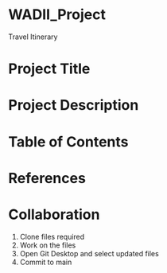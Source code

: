 # WADII_Project
 Travel Itinerary

# Project Title

# Project Description

# Table of Contents

# References

# Collaboration
1. Clone files required
2. Work on the files
3. Open Git Desktop and select updated files
4. Commit to main
